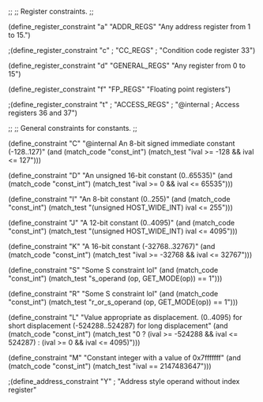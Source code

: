 ;;
;;  Register constraints.
;;

(define_register_constraint "a"
  "ADDR_REGS"
  "Any address register from 1 to 15.")


;(define_register_constraint "c"
;  "CC_REGS"
;  "Condition code register 33")


(define_register_constraint "d"
  "GENERAL_REGS"
  "Any register from 0 to 15")


(define_register_constraint "f"
  "FP_REGS"
  "Floating point registers")


;(define_register_constraint "t"
;  "ACCESS_REGS"
;  "@internal
;   Access registers 36 and 37")

;;
;;  General constraints for constants.
;;

(define_constraint "C"
  "@internal
   An 8-bit signed immediate constant (-128..127)"
  (and (match_code "const_int")
       (match_test "ival >= -128 && ival <= 127")))

(define_constraint "D"
  "An unsigned 16-bit constant (0..65535)"
  (and (match_code "const_int")
       (match_test "ival >= 0 && ival <= 65535")))

(define_constraint "I"
  "An 8-bit constant (0..255)"
  (and (match_code "const_int")
       (match_test "(unsigned HOST_WIDE_INT) ival <= 255")))


(define_constraint "J"
  "A 12-bit constant (0..4095)"
  (and (match_code "const_int")
       (match_test "(unsigned HOST_WIDE_INT) ival <= 4095")))


(define_constraint "K"
  "A 16-bit constant (-32768..32767)"
  (and (match_code "const_int")
       (match_test "ival >= -32768 && ival <= 32767")))

(define_constraint "S"
  "Some S constraint lol"
  (and (match_code "const_int")
       (match_test "s_operand (op, GET_MODE(op)) == 1")))

(define_constraint "R"
  "Some S constraint lol"
  (and (match_code "const_int")
       (match_test "r_or_s_operand (op, GET_MODE(op)) == 1")))

(define_constraint "L"
  "Value appropriate as displacement.
      (0..4095) for short displacement
      (-524288..524287) for long displacement"
  (and (match_code "const_int")
       (match_test "0 ?
              (ival >= -524288 && ival <= 524287)
            : (ival >= 0 && ival <= 4095)")))


(define_constraint "M"
  "Constant integer with a value of 0x7fffffff"
  (and (match_code "const_int")
       (match_test "ival == 2147483647")))

;(define_address_constraint "Y"
;  "Address style operand without index register"
